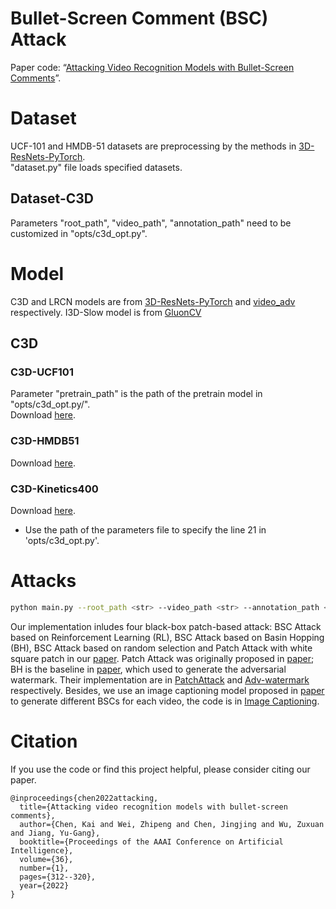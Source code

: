 # Bullet-Screen Comment (BSC) Attack
Paper code: “[Attacking Video Recognition Models with Bullet-Screen Comments](https://arxiv.org/abs/2110.15629)”.

# Dataset
UCF-101 and HMDB-51 datasets are preprocessing by the methods in [3D-ResNets-PyTorch](https://github.com/kenshohara/3D-ResNets-PyTorch).  
"dataset.py" file loads specified datasets.
## Dataset-C3D
Parameters "root_path", "video_path", "annotation_path" need to be customized in "opts/c3d_opt.py".

# Model
C3D and LRCN models are from [3D-ResNets-PyTorch](https://github.com/kenshohara/3D-ResNets-PyTorch) and [video_adv](https://github.com/yanhui002/video_adv/tree/master/models/inception) respectively. I3D-Slow model is from [GluonCV](https://cv.gluon.ai/model_zoo/action_recognition.html)

## C3D
### C3D-UCF101
Parameter "pretrain_path" is the path of the pretrain model in "opts/c3d_opt.py/".  
Download [here](https://drive.google.com/open?id=1DmI6QBrh7xhme0jOL-3nEutJzesHZTqp).

### C3D-HMDB51
Download [here](https://drive.google.com/open?id=1GWP0bAff6H6cE85J6Dz52in6JGv7QZ_u).

### C3D-Kinetics400
Download [here](https://drive.google.com/drive/folders/1zvl89AgFAApbH0At-gMuZSeQB_LpNP-M).
* Use the path of the parameters file to specify the line 21 in 'opts/c3d_opt.py'.

# Attacks
```bash
python main.py --root_path <str> --video_path <str> --annotation_path <str> --dataset <kinetics/ucf101/hmdb51> --model <c3d/lrcn/i3d> --n_classes <400/101/51> --mean_dataset <kinetics/ucf101/hmdb51> --pretrain_path <str>
```
Our implementation inludes four black-box patch-based attack: BSC Attack based on Reinforcement Learning (RL), BSC Attack based on Basin Hopping (BH), BSC Attack based on random selection and Patch Attack with white square patch in our [paper](https://arxiv.org/abs/2110.15629). Patch Attack was originally proposed in [paper](https://arxiv.org/abs/2004.05682); BH is the baseline in [paper](https://arxiv.org/abs/2008.01919), which used to generate the adversarial watermark. Their implementation are in [PatchAttack](https://github.com/Chenglin-Yang/PatchAttack) and [Adv-watermark](https://github.com/jiaxiaojunQAQ/Adv-watermark) respectively. Besides, we use an image captioning model proposed in [paper](https://arxiv.org/abs/1502.03044) to generate different BSCs for each video, the code is in [Image Captioning](https://github.com/sgrvinod/a-PyTorch-Tutorial-to-Image-Captioning).

# Citation
If you use the code or find this project helpful, please consider citing our paper.
```
@inproceedings{chen2022attacking,
  title={Attacking video recognition models with bullet-screen comments},
  author={Chen, Kai and Wei, Zhipeng and Chen, Jingjing and Wu, Zuxuan and Jiang, Yu-Gang},
  booktitle={Proceedings of the AAAI Conference on Artificial Intelligence},
  volume={36},
  number={1},
  pages={312--320},
  year={2022}
}
```
